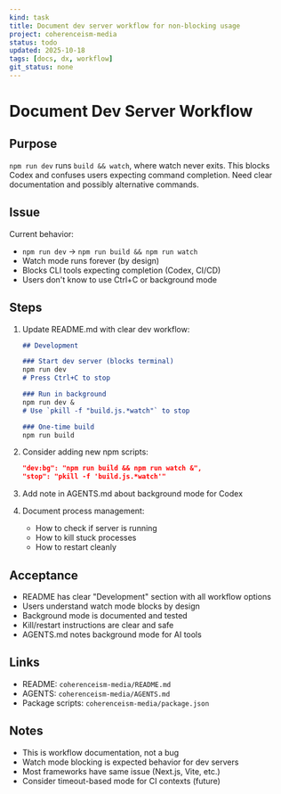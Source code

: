 ```yaml
---
kind: task
title: Document dev server workflow for non-blocking usage
project: coherenceism-media
status: todo
updated: 2025-10-18
tags: [docs, dx, workflow]
git_status: none
---
```


# Document Dev Server Workflow

## Purpose
`npm run dev` runs `build && watch`, where watch never exits. This blocks Codex and confuses users expecting command completion. Need clear documentation and possibly alternative commands.

## Issue
Current behavior:
- `npm run dev` → `npm run build && npm run watch`
- Watch mode runs forever (by design)
- Blocks CLI tools expecting completion (Codex, CI/CD)
- Users don't know to use Ctrl+C or background mode

## Steps
1. Update README.md with clear dev workflow:
   ```markdown
   ## Development

   ### Start dev server (blocks terminal)
   npm run dev
   # Press Ctrl+C to stop

   ### Run in background
   npm run dev &
   # Use `pkill -f "build.js.*watch"` to stop

   ### One-time build
   npm run build
   ```

2. Consider adding new npm scripts:
   ```json
   "dev:bg": "npm run build && npm run watch &",
   "stop": "pkill -f 'build.js.*watch'"
   ```

3. Add note in AGENTS.md about background mode for Codex

4. Document process management:
   - How to check if server is running
   - How to kill stuck processes
   - How to restart cleanly

## Acceptance
- README has clear "Development" section with all workflow options
- Users understand watch mode blocks by design
- Background mode is documented and tested
- Kill/restart instructions are clear and safe
- AGENTS.md notes background mode for AI tools

## Links
- README: `coherenceism-media/README.md`
- AGENTS: `coherenceism-media/AGENTS.md`
- Package scripts: `coherenceism-media/package.json`

## Notes
- This is workflow documentation, not a bug
- Watch mode blocking is expected behavior for dev servers
- Most frameworks have same issue (Next.js, Vite, etc.)
- Consider timeout-based mode for CI contexts (future)
